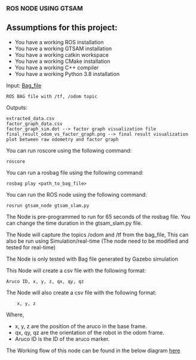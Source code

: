 ### ROS NODE USING GTSAM

## Assumptions for this project:

  * You have a working ROS installation
  * You have a working GTSAM installation
  * You have a working catkin workspace
  * You have a working CMake installation
  * You have a working C++ compiler
  * You have a working Python 3.8 installation


Input: [Bag_file]("Sdp_factor_graphs/ros_node/src/gtsam_node/gazebo_simulation.bag")

    ROS BAG file with /tf, /odom topic

Outputs:

    extracted_data.csv
    factor_graph_data.csv
    factor_graph_sim.dot --> factor graph visualization file
    final_result_odom_vs_factor_graph.png --> final result visualization plot between raw odometry and factor graph


You can run roscore using the following command:

    roscore

You can run a rosbag file using the following command:

    rosbag play <path_to_bag_file>

You can run the ROS node using the following command:

    rosrun gtsam_node gtsam_slam.py


The Node is pre-programmed to run for 65 seconds of the rosbag file. You can change the time duration in the gtsam_slam.py file.

The Node will capture the topics /odom and /tf from the bag_file, This can also be run using Simulation/real-time (The node need to be modified and tested for real-time)

The Node is only tested with Bag file generated by Gazebo simulation

This Node will create a csv file with the following format:

    Aruco ID, x, y, z, qx, qy, qz

The Node will also create a csv file with the following format:
    
        x, y, z

Where, 

   *   x, y, z are the position of the aruco in the base frame.
   *   qx, qy, qz are the orientation of the robot in the odom frame.
   *   Aruco ID is the ID of the aruco marker.  

The Working flow of this node can be found in the below diagram [here](https://user-images.githubusercontent.com/91040217/189561751-023282ad-863a-496e-9067-88157e7d552f.svg)

